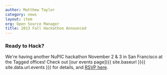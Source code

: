 ```yaml
---
author: Matthew Taylor
category: news
layout: item
org: Open Source Manager
title: 2013 Fall Hackathon Announced
---
```


### Ready to Hack?

We're having another NuPIC hackathon November 2 & 3 in San Francisco at the
Tagged offices! Check out
[our events page]({{ site.baseurl }}{{ site.data.url.events }}) for details, and
[RSVP here](http://www.meetup.com/numenta/events/136809782/).
